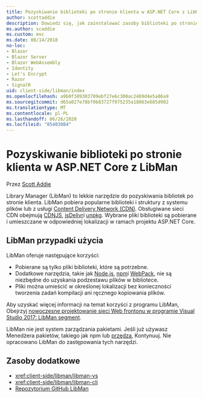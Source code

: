 ```yaml
---
title: Pozyskiwanie biblioteki po stronie klienta w ASP.NET Core z LibMan
author: scottaddie
description: Dowiedz się, jak zainstalować zasoby biblioteki po stronie klienta w projekcie ASP.NET Core przy użyciu programu Library Manager (LibMan).
ms.author: scaddie
ms.custom: mvc
ms.date: 08/14/2018
no-loc:
- Blazor
- Blazor Server
- Blazor WebAssembly
- Identity
- Let's Encrypt
- Razor
- SignalR
uid: client-side/libman/index
ms.openlocfilehash: a9b0f389303709ebf27e6c300ac2489d4e5a86a9
ms.sourcegitcommit: d65a027e78bf0b83727f975235a18863e685d902
ms.translationtype: MT
ms.contentlocale: pl-PL
ms.lasthandoff: 06/26/2020
ms.locfileid: "85403084"
---
```

# <a name="client-side-library-acquisition-in-aspnet-core-with-libman"></a>Pozyskiwanie biblioteki po stronie klienta w ASP.NET Core z LibMan

Przez [Scott Addie](https://twitter.com/Scott_Addie)

Library Manager (LibMan) to lekkie narzędzie do pozyskiwania bibliotek po stronie klienta. LibMan pobiera popularne biblioteki i struktury z systemu plików lub z usługi [Content Delivery Network (CDN)](https://wikipedia.org/wiki/Content_delivery_network). Obsługiwane sieci CDN obejmują [CDNJS](https://cdnjs.com/), [jsDelivr](https://www.jsdelivr.com/)i [unpkg](https://unpkg.com/#/). Wybrane pliki biblioteki są pobierane i umieszczane w odpowiedniej lokalizacji w ramach projektu ASP.NET Core.

## <a name="libman-use-cases"></a>LibMan przypadki użycia

LibMan oferuje następujące korzyści:

* Pobierane są tylko pliki biblioteki, które są potrzebne.
* Dodatkowe narzędzia, takie jak [Node.js](https://nodejs.org), [npm](https://www.npmjs.com)i [WebPack](https://webpack.js.org), nie są niezbędne do uzyskania podzestawu plików w bibliotece.
* Pliki można umieścić w określonej lokalizacji bez konieczności tworzenia zadań kompilacji ani ręcznego kopiowania plików.

Aby uzyskać więcej informacji na temat korzyści z programu LibMan, Obejrzyj [nowoczesne projektowanie sieci Web frontonu w programie Visual Studio 2017: LibMan segment](https://channel9.msdn.com/Events/Build/2017/B8073#time=43m34s).

LibMan nie jest system zarządzania pakietami. Jeśli już używasz Menedżera pakietów, takiego jak npm lub [przędza](https://yarnpkg.com), Kontynuuj. Nie opracowano LibMan do zastępowania tych narzędzi.

## <a name="additional-resources"></a>Zasoby dodatkowe

* <xref:client-side/libman/libman-vs>
* <xref:client-side/libman/libman-cli>
* [Repozytorium GitHub LibMan](https://github.com/aspnet/LibraryManager)

